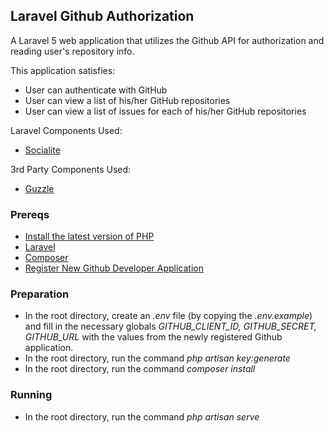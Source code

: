 ## Laravel Github Authorization

A Laravel 5 web application that utilizes the Github API for authorization and reading user's repository info.

This application satisfies:
- User can authenticate with GitHub
- User can view a list of his/her GitHub repositories
- User can view a list of issues for each of his/her GitHub repositories

Laravel Components Used:
- [Socialite](https://github.com/laravel/socialite)

3rd Party Components Used:
- [Guzzle](https://github.com/guzzle/guzzle)

### Prereqs
- [Install the latest version of PHP](http://php.net)
- [Laravel](https://laravel.com/docs/5.3/installation)
- [Composer](https://getcomposer.org/download/)
- [Register New Github Developer Application](https://github.com/settings/applications/new)

### Preparation
- In the root directory, create an _.env_ file (by copying the _.env.example_) and fill in the necessary globals _GITHUB_CLIENT_ID, GITHUB_SECRET, GITHUB_URL_ with the values from the newly registered Github application.
- In the root directory, run the command _php artisan key:generate_
- In the root directory, run the command _composer install_

### Running
- In the root directory, run the command _php artisan serve_
